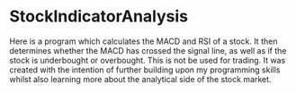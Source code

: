 # StockIndicatorAnalysis

Here is a program which calculates the MACD and RSI of a stock.
It then determines whether the MACD has crossed the signal line, as well as if the stock is underbought or overbought.
This is not be used for trading.
It was created with the intention of further building upon my programming skills whilst also learning more about the analytical side of the stock market.
